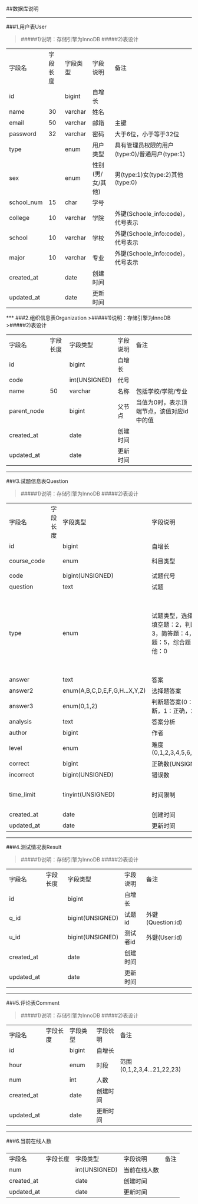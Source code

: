 ##数据库说明
***
###1.用户表User
>#####1)说明：存储引擎为InnoDB
>#####2)表设计

<table>
    <tr>
        <td>字段名</td>
        <td>字段长度</td>
        <td>字段类型</td>
        <td>字段说明</td>
        <td>备注</td>
    </tr>
    <tr>
        <td>id</td>
        <td></td>
        <td>bigint</td>
        <td>自增长</td>
        <td></td>
    </tr>
    <tr>
        <td>name</td>
        <td>30</td>
        <td>varchar</td>
        <td>姓名</td>
        <td></td>
    </tr>
    <tr>
        <td>email</td>
        <td>50</td>
        <td>varchar</td>
        <td>邮箱</td>
        <td>主键</td>
    </tr>
    <tr>
        <td>password</td>
        <td>32</td>
        <td>varchar</td>
        <td>密码</td>
        <td>大于6位，小于等于32位</td>
    </tr>
    <tr>
        <td>type</td>
        <td></td>
        <td>enum</td>
        <td>用户类型</td>
        <td>具有管理员权限的用户(type:0)/普通用户(type:1)</td>
    </tr>
    <tr>
        <td>sex</td>
        <td></td>
        <td>enum</td>
        <td>性别(男/女/其他)</td>
        <td>男(type:1)女(type:2)其他(type:0)</td>
    </tr>    
    <tr>
        <td>school_num</td>
        <td>15</td>
        <td>char</td>
        <td>学号</td>
        <td></td>
    </tr>
    <tr>
        <td>college</td>
        <td>10</td>
        <td>varchar</td>
        <td>学院</td>
        <td>外键(Schoole_info:code)，代号表示</td>
    </tr>
    <tr>
        <td>school</td>
        <td>10</td>
        <td>varchar</td>
        <td>学校</td>
        <td>外键(Schoole_info:code)，代号表示</td>
    </tr>
    <tr>
        <td>major</td>
        <td>10</td>
        <td>varchar</td>
        <td>专业</td>
        <td>外键(Schoole_info:code)，代号表示</td>
    </tr>
    <tr>
        <td>created_at</td>
        <td></td>
        <td>date</td>
        <td>创建时间</td>
        <td></td>
    </tr><tr>
        <td>updated_at</td>
        <td></td>
        <td>date</td>
        <td>更新时间</td>
        <td></td>
    </tr>
</table>
***
###2.组织信息表Organization
>#####1)说明：存储引擎为InnoDB
>#####2)表设计

<table>
    <tr>
        <td>字段名</td>
        <td>字段长度</td>
        <td>字段类型</td>
        <td>字段说明</td>
        <td>备注</td>
    </tr>
    <tr>
        <td>id</td>
        <td></td>
        <td>bigint</td>
        <td>自增长</td>
        <td></td>
    </tr>
    <tr>
        <td>code</td>
        <td></td>
        <td>int(UNSIGNED)</td>
        <td>代号</td>
        <td></td>
    </tr>
    <tr>
        <td>name</td>
        <td>50</td>
        <td>varchar</td>
        <td>名称</td>
        <td>包括学校/学院/专业</td>
    </tr>
    <tr>
        <td>parent_node</td>
        <td></td>
        <td>bigint</td>
        <td>父节点</td>
        <td>当值为0时，表示顶端节点，该值对应id中的值</td>
    <tr>
        <td>created_at</td>
        <td></td>
        <td>date</td>
        <td>创建时间</td>
        <td></td>
    </tr><tr>
        <td>updated_at</td>
        <td></td>
        <td>date</td>
        <td>更新时间</td>
        <td></td>
    </tr>
</table>



***
###3.试题信息表Question
>#####1)说明：存储引擎为InnoDB
>#####2)表设计

<table>
    <tr>
        <td>字段名</td>
        <td>字段长度</td>
        <td>字段类型</td>
        <td>字段说明</td>
        <td>备注</td>
    </tr>
    <tr>
        <td>id</td>
        <td></td>
        <td>bigint</td>
        <td>自增长</td>
        <td></td>
    </tr>
    <tr>
        <td>course_code</td>
        <td></td>
        <td>enum</td>
        <td>科目类型</td>
        <td>外键(Course:code)</td>
    </tr>
    <tr>
        <td>code</td>
        <td></td>
        <td>bigint(UNSIGNED)</td>
        <td>试题代号</td>
        <td></td>
    </tr>
    <tr>
        <td>question</td>
        <td></td>
        <td>text</td>
        <td>试题</td>
        <td></td>
    </tr> 
    <tr>
        <td>type</td>
        <td></td>
        <td>enum</td>
        <td>试题类型，选择题：1，填空题：2，判断题：3，简答题：4，计算题：5，综合题：6，其他：0</td>
        <td>当试题类型为选择题时，对应的答案为answer2，判断题对应的答案为answer3，其余对应的答案为answer</td>
    </tr>
    <tr>
        <td>answer</td>
        <td></td>
        <td>text</td>
        <td>答案</td>
        <td></td>
    </tr>
    <tr>
        <td>answer2</td>
        <td></td>
        <td>enum(A,B,C,D,E,F,G,H...X,Y,Z)</td>
        <td>选择题答案</td>
        <td></td>
    </tr>
    <tr>
        <td>answer3</td>
        <td></td>
        <td>enum(0,1,2)</td>
        <td>判断题答案(0：为无法判断，1：正确，2：错误)</td>
        <td></td>
    </tr>
    <tr>
        <td>analysis</td>
        <td></td>
        <td>text</td>
        <td>答案分析</td>
        <td></td>
    </tr>   
    <tr>
        <td>author</td>
        <td></td>
        <td>bigint</td>
        <td>作者</td>
        <td>外键(User:id)</td>
    </tr>
    <tr>
        <td>level</td>
        <td></td>
        <td>enum</td>
        <td>难度(0,1,2,3,4,5,6,7,8,9,10)</td>
        <td>0代表10级以上</td>
    </tr>
    <tr>
        <td>correct</td>
        <td></td>
        <td>bigint</td>
        <td>正确数(UNSIGNED)</td>
        <td></td>
    </tr>
    <tr>
        <td>incorrect</td>
        <td></td>
        <td>bigint(UNSIGNED)</td>
        <td>错误数</td>
        <td></td>
    </tr>
    <tr>
        <td>time_limit</td>
        <td></td>
        <td>tinyint(UNSIGNED)</td>
        <td>时间限制</td>
        <td>单位为分钟，默认为0，即无时间限制</td>
    </tr>
    <tr>
        <td>created_at</td>
        <td></td>
        <td>date</td>
        <td>创建时间</td>
        <td></td>
    </tr>
    <tr>
        <td>updated_at</td>
        <td></td>
        <td>date</td>
        <td>更新时间</td>
        <td></td>
    </tr>    
</table>

***
###4.测试情况表Result
>#####1)说明：存储引擎为InnoDB
>#####2)表设计

<table>
    <tr>
        <td>字段名</td>
        <td>字段长度</td>
        <td>字段类型</td>
        <td>字段说明</td>
        <td>备注</td>
    </tr>
    <tr>
        <td>id</td>
        <td></td>
        <td>bigint</td>
        <td>自增长</td>
        <td></td>
    </tr>
    <tr>
        <td>q_id</td>
        <td></td>
        <td>bigint(UNSIGNED)</td>
        <td>试题id</td>
        <td>外键(Question:id)</td>
    </tr>
    <tr>
        <td>u_id</td>
        <td></td>
        <td>bigint(UNSIGNED)</td>
        <td>测试者id</td>
        <td>外键(User:id)</td>
    </tr>
    <tr>
        <td>created_at</td>
        <td></td>
        <td>date</td>
        <td>创建时间</td>
        <td></td>
    </tr>
    <tr>
        <td>updated_at</td>
        <td></td>
        <td>date</td>
        <td>更新时间</td>
        <td></td>
    </tr>
</table>

***
###5.评论表Comment
>#####1)说明：存储引擎为InnoDB
>#####2)表设计

<table>
    <tr>
        <td>字段名</td>
        <td>字段长度</td>
        <td>字段类型</td>
        <td>字段说明</td>
        <td>备注</td>
    </tr>
    <tr>
        <td>id</td>
        <td></td>
        <td>bigint</td>
        <td>自增长</td>
        <td></td>
    </tr>
    <tr>
        <td>hour</td>
        <td></td>
        <td>enum</td>
        <td>时段</td>
        <td>范围(0,1,2,3,4...21,22,23)</td>
    </tr>
    <tr>
        <td>num</td>
        <td></td>
        <td>int</td>
        <td>人数</td>
        <td></td>
    </tr>
    <tr>
        <td>created_at</td>
        <td></td>
        <td>date</td>
        <td>创建时间</td>
        <td></td>
    </tr>
    <tr>
        <td>updated_at</td>
        <td></td>
        <td>date</td>
        <td>更新时间</td>
        <td></td>
    </tr>
</table>

***
###6.当前在线人数
>#####
>#####

<table>
    <tr>
        <td>字段名</td>
        <td>字段长度</td>
        <td>字段类型</td>
        <td>字段说明</td>
        <td>备注</td>
    </tr>
    <tr>
        <td>num</td>
        <td></td>
        <td>int(UNSIGNED)</td>
        <td>当前在线人数</td>
        <td></td>
    </tr>
    <tr>
        <td>created_at</td>
        <td></td>
        <td>date</td>
        <td>创建时间</td>
        <td></td>
    </tr>
    <tr>
        <td>updated_at</td>
        <td></td>
        <td>date</td>
        <td>更新时间</td>
        <td></td>
    </tr>
</table>
















